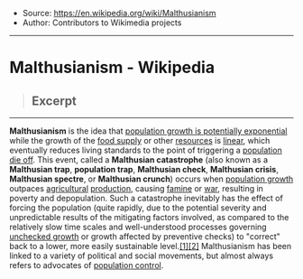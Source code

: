 
- Source: https://en.wikipedia.org/wiki/Malthusianism
- Author: Contributors to Wikimedia projects

***

# Malthusianism - Wikipedia

> ## Excerpt
> 

---
**Malthusianism** is the idea that [population growth is potentially exponential](https://en.wikipedia.org/wiki/Malthusian_growth_model "Malthusian growth model") while the growth of the [food supply](https://en.wikipedia.org/wiki/Food_supply "Food supply") or other [resources](https://en.wikipedia.org/wiki/Resources "Resources") is [linear](https://en.wikipedia.org/wiki/Linear_growth "Linear growth"), which eventually reduces living standards to the point of triggering a [population die off](https://en.wikipedia.org/wiki/Depopulation "Depopulation"). This event, called a **Malthusian catastrophe** (also known as a **Malthusian trap**, **population trap**, **Malthusian check**, **Malthusian crisis**, **Malthusian spectre**, or **Malthusian crunch**) occurs when [population growth](https://en.wikipedia.org/wiki/Population_growth "Population growth") outpaces [agricultural](https://en.wikipedia.org/wiki/Agriculture "Agriculture") [production](https://en.wikipedia.org/wiki/Production_(economics) "Production (economics)"), causing [famine](https://en.wikipedia.org/wiki/Famine "Famine") or [war](https://en.wikipedia.org/wiki/War "War"), resulting in poverty and depopulation. Such a catastrophe inevitably has the effect of forcing the population (quite rapidly, due to the potential severity and unpredictable results of the mitigating factors involved, as compared to the relatively slow time scales and well-understood processes governing [unchecked growth](https://en.wikipedia.org/wiki/Population_growth "Population growth") or growth affected by preventive checks) to "correct" back to a lower, more easily sustainable level.[\[1\]](https://en.wikipedia.org/wiki/Malthusianism#cite_note-intellectual_roots-1)[\[2\]](https://en.wikipedia.org/wiki/Malthusianism#cite_note-Barrons-2) Malthusianism has been linked to a variety of political and social movements, but almost always refers to advocates of [population control](https://en.wikipedia.org/wiki/Population_control "Population control").

